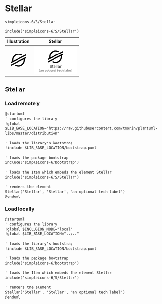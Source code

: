 # Stellar


```text
simpleicons-6/S/Stellar
```

```text
include('simpleicons-6/S/Stellar')
```



| Illustration | Stellar |
| :---: | :---: |
| ![illustration for Illustration](../../simpleicons-6/S/Stellar.png) | ![illustration for Stellar](../../simpleicons-6/S/Stellar.Local.png) |




## Stellar

### Load remotely
```plantuml
@startuml
' configures the library
!global $LIB_BASE_LOCATION="https://raw.githubusercontent.com/tmorin/plantuml-libs/master/distribution"

' loads the library's bootstrap
!include $LIB_BASE_LOCATION/bootstrap.puml

' loads the package bootstrap
include('simpleicons-6/bootstrap')

' loads the Item which embeds the element Stellar
include('simpleicons-6/S/Stellar')

' renders the element
Stellar('Stellar', 'Stellar', 'an optional tech label')
@enduml
```

### Load locally
```plantuml
@startuml
' configures the library
!global $INCLUSION_MODE="local"
!global $LIB_BASE_LOCATION="../.."

' loads the library's bootstrap
!include $LIB_BASE_LOCATION/bootstrap.puml

' loads the package bootstrap
include('simpleicons-6/bootstrap')

' loads the Item which embeds the element Stellar
include('simpleicons-6/S/Stellar')

' renders the element
Stellar('Stellar', 'Stellar', 'an optional tech label')
@enduml
```

